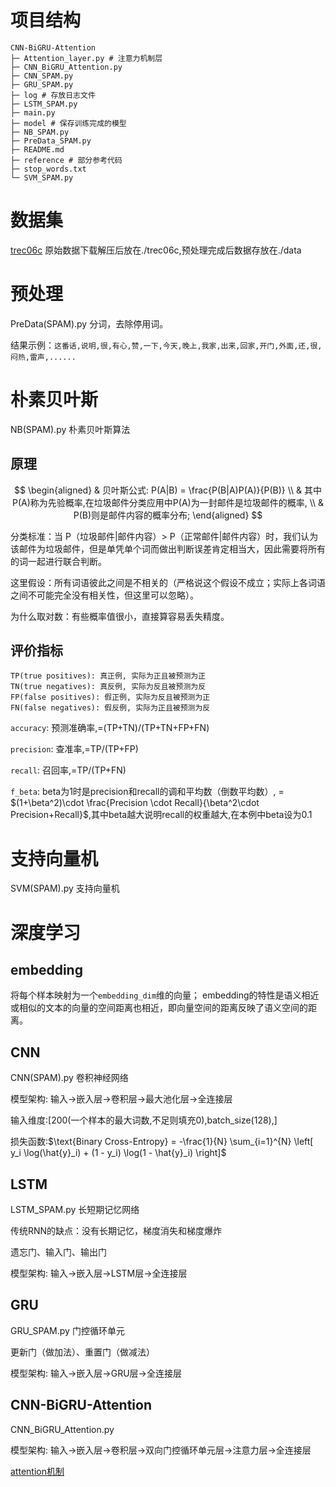 # 项目结构

```
CNN-BiGRU-Attention
├─ Attention_layer.py # 注意力机制层
├─ CNN_BiGRU_Attention.py
├─ CNN_SPAM.py
├─ GRU_SPAM.py
├─ log # 存放日志文件
├─ LSTM_SPAM.py
├─ main.py
├─ model # 保存训练完成的模型
├─ NB_SPAM.py
├─ PreData_SPAM.py
├─ README.md
├─ reference # 部分参考代码
├─ stop_words.txt
└─ SVM_SPAM.py
```

# 数据集
[trec06c](https://plg.uwaterloo.ca/~gvcormac/treccorpus06/)
原始数据下载解压后放在./trec06c,预处理完成后数据存放在./data

# 预处理
PreData(SPAM).py 
分词，去除停用词。

结果示例：`这番话,说明,很,有心,赞,一下,今天,晚上,我家,出来,回家,开门,外面,还,很,闷热,雷声,......`

# 朴素贝叶斯
NB(SPAM).py 朴素贝叶斯算法

## 原理
$$
\begin{aligned}
& 贝叶斯公式: P(A|B) = \frac{P(B|A)P(A)}{P(B)} \\
& 其中P(A)称为先验概率,在垃圾邮件分类应用中P(A)为一封邮件是垃圾邮件的概率, \\
& P(B)则是邮件内容的概率分布;
\end{aligned}
$$

分类标准：当 P（垃圾邮件|邮件内容）> P（正常邮件|邮件内容）时，我们认为该邮件为垃圾邮件，但是单凭单个词而做出判断误差肯定相当大，因此需要将所有的词一起进行联合判断。

这里假设：所有词语彼此之间是不相关的（严格说这个假设不成立；实际上各词语之间不可能完全没有相关性，但这里可以忽略）。

为什么取对数：有些概率值很小，直接算容易丢失精度。

## 评价指标
```
TP(true positives): 真正例, 实际为正且被预测为正
TN(true negatives): 真反例, 实际为反且被预测为反
FP(false positives): 假正例, 实际为反且被预测为正
FN(false negatives): 假反例, 实际为正且被预测为反
```

`accuracy`: 预测准确率,=(TP+TN)/(TP+TN+FP+FN)

`precision`: 查准率,=TP/(TP+FP)

`recall`: 召回率,=TP/(TP+FN)

`f_beta`: beta为1时是precision和recall的调和平均数（倒数平均数）, = $(1+\beta^2)\cdot \frac{Precision \cdot Recall}{\beta^2\cdot Precision+Recall}$,其中beta越大说明recall的权重越大,在本例中beta设为0.1

# 支持向量机
SVM(SPAM).py 支持向量机

# 深度学习

## embedding
将每个样本映射为一个`embedding_dim`维的向量；
embedding的特性是语义相近或相似的文本的向量的空间距离也相近，即向量空间的距离反映了语义空间的距离。

## CNN
CNN(SPAM).py 卷积神经网络

模型架构: 输入->嵌入层->卷积层->最大池化层->全连接层

输入维度:[200(一个样本的最大词数,不足则填充0),batch_size(128),]

损失函数:$\text{Binary Cross-Entropy} = -\frac{1}{N} \sum_{i=1}^{N} \left[ y_i \log(\hat{y}_i) + (1 - y_i) \log(1 - \hat{y}_i) \right]$

## LSTM
LSTM_SPAM.py 长短期记忆网络

传统RNN的缺点：没有长期记忆，梯度消失和梯度爆炸

遗忘门、输入门、输出门

模型架构: 输入->嵌入层->LSTM层->全连接层

## GRU
GRU_SPAM.py 门控循环单元

更新门（做加法）、重置门（做减法）

模型架构: 输入->嵌入层->GRU层->全连接层

## CNN-BiGRU-Attention
CNN_BiGRU_Attention.py 

模型架构: 输入->嵌入层->卷积层->双向门控循环单元层->注意力层->全连接层

[attention机制](https://cs.stanford.edu/~diyiy/docs/naacl16.pdf)